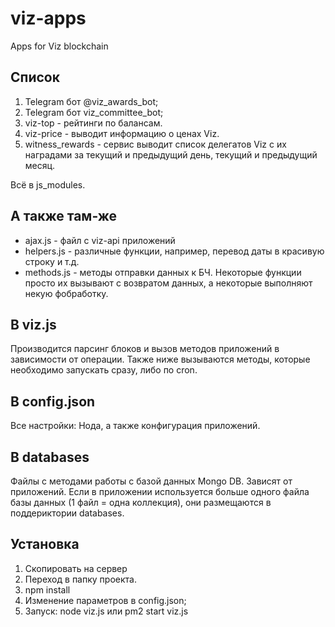 # viz-apps
 Apps for Viz blockchain

## Список
1. Telegram бот @viz_awards_bot;
2. Telegram бот viz_committee_bot;
3. viz-top - рейтинги по балансам.
4. viz-price - выводит информацию о ценах Viz.
5. witness_rewards - сервис выводит список делегатов Viz с их наградами за текущий и предыдущий день, текущий и предыдущий месяц.

Всё в js_modules.

## А также там-же
- ajax.js - файл с viz-api приложений
- helpers.js - различные функции, например, перевод даты в красивую строку и т.д.
- methods.js - методы отправки данных к БЧ. Некоторые функции просто их вызывают с возвратом данных, а некоторые выполняют некую фобработку.

## В viz.js
Производится парсинг блоков и вызов методов приложений в зависимости от операции. Также ниже вызываются методы, которые необходимо запускать сразу, либо по cron.

## В config.json
Все настройки: Нода, а также конфигурация приложений.

## В databases
Файлы с методами работы с базой данных Mongo DB. Зависят от приложений.
Если в приложении используется больше одного файла базы данных (1 файл = одна коллекция), они размещаются в поддериктории databases.

## Установка
1. Скопировать на сервер
2. Переход в папку проекта.
3. npm install
4. Изменение параметров в config.json;
5. Запуск:
node viz.js или pm2 start viz.js